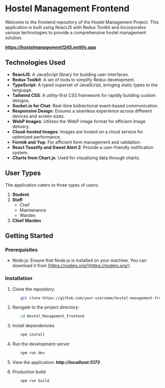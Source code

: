# Hostel Management Frontend

Welcome to the frontend repository of the Hostel Management Project. This application is built using ReactJS with Redux Toolkit and incorporates various technologies to provide a comprehensive hostel management solution.

***https://hostelmanagement1245.netlify.app***

## Technologies Used

- **ReactJS**: A JavaScript library for building user interfaces.
- **Redux Toolkit**: A set of tools to simplify Redux development.
- **TypeScript**: A typed superset of JavaScript, bringing static types to the language.
- **Tailwind CSS**: A utility-first CSS framework for rapidly building custom designs.
- **Socket.io for Chat**: Real-time bidirectional event-based communication.
- **Responsive Design**: Ensures a seamless experience across different devices and screen sizes.
- **WebP Images**: Utilizes the WebP image format for efficient image delivery.
- **Cloud-hosted Images**: Images are hosted on a cloud service for optimized performance.
- **Formik and Yup**: For efficient form management and validation.
- **React Toastify and Sweet Alert 2**: Provide a user-friendly notification system.
- **Charts from Chart.js**: Used for visualizing data through charts.

## User Types

The application caters to three types of users:

1. **Student**
2. **Staff**
   - Chef
   - Maintenance
   - Warden
3. **Chief Warden**

## Getting Started

### Prerequisites

- Node.js: Ensure that Node.js is installed on your machine. You can download it from [https://nodejs.org/](https://nodejs.org/).

### Installation

1. Clone the repository:

```bash
       git clone https://github.com/your-username/hostel-management-frontend.git
```

2. Navigate to the project directory:

```bash
       cd Hostel_Management_Frontend
```

3. Install dependencies

```bash
       npm install
```

4. Run the development server

```bash
       npm run dev
```

5. View the application:
   **_http://localhost:5173_**

6. Production build

```bash
       npm run build
```
